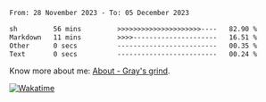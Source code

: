 <!--START_SECTION:waka-->

```txt
From: 28 November 2023 - To: 05 December 2023

sh         56 mins         >>>>>>>>>>>>>>>>>>>>>----   82.90 %
Markdown   11 mins         >>>>---------------------   16.51 %
Other      0 secs          -------------------------   00.35 %
Text       0 secs          -------------------------   00.24 %
```

<!--END_SECTION:waka-->

<!-- [![grayxu's github stats](https://github-readme-stats.vercel.app/api?username=grayxu&count_private=true&show_icons=true)](https://github.com/grayxu) -->

Know more about me: [About - Gray's grind](https://www.grayxu.cn/).
<p align="left">
  <a href="https://wakatime.com/@grayxu" target="_blank">
    <img alt="Wakatime" src="https://wakatime.com/badge/user/c69eb31e-43a1-463f-8968-c3449e386f57.svg"/>
  </a>
</p>

